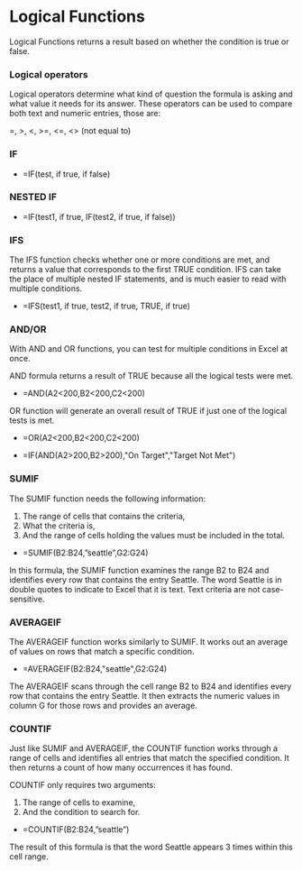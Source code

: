 # Logical Functions
Logical Functions returns a result based on whether the condition is true or false.

### Logical operators
Logical operators determine what kind of question the formula is asking and what value it needs for its answer. These operators can be used to compare both text and numeric entries, those are:

=, >, <, >=, <=, <> (not equal to)

### IF
- =IF(test, if true, if false)

### NESTED IF
- =IF(test1, if true, IF(test2, if true, if false))

### IFS
The IFS function checks whether one or more conditions are met, and returns a value that corresponds to the first TRUE condition. IFS can take the place of multiple nested IF statements, and is much easier to read with multiple conditions.
- =IFS(test1, if true, test2, if true, TRUE, if true)

### AND/OR
With AND and OR functions, you can test for multiple conditions in Excel at once.

AND formula returns a result of TRUE because all the logical tests were met.
- =AND(A2<200,B2<200,C2<200)

OR function will generate an overall result of TRUE if just one of the logical tests is met.
- =OR(A2<200,B2<200,C2<200)

- =IF(AND(A2>200,B2>200),"On Target","Target Not Met")

### SUMIF
The SUMIF function needs the following information:

1. The range of cells that contains the criteria, 
2. What the criteria is,
3. And the range of cells holding the values must be included in the total. 

- =SUMIF(B2:B24,”seattle”,G2:G24)

In this formula, the SUMIF function examines the range B2 to B24 and identifies every row that contains the entry Seattle. The word Seattle is in double quotes to indicate to Excel that it is text. Text criteria are not case-sensitive.

### AVERAGEIF
The AVERAGEIF function works similarly to SUMIF. It works out an average of values on rows that match a specific condition.

- =AVERAGEIF(B2:B24,"seattle",G2:G24)

The AVERAGEIF scans through the cell range B2 to B24 and identifies every row that contains the entry Seattle. It then extracts the numeric values in column G for those rows and provides an average.

### COUNTIF
Just like SUMIF and AVERAGEIF, the COUNTIF function works through a range of cells and identifies all entries that match the specified condition. It then returns a count of how many occurrences it has found. 

COUNTIF only requires two arguments:

1. The range of cells to examine,
2. And the condition to search for. 

- =COUNTIF(B2:B24,”seattle”)

The result of this formula is that the word Seattle appears 3 times within this cell range. 